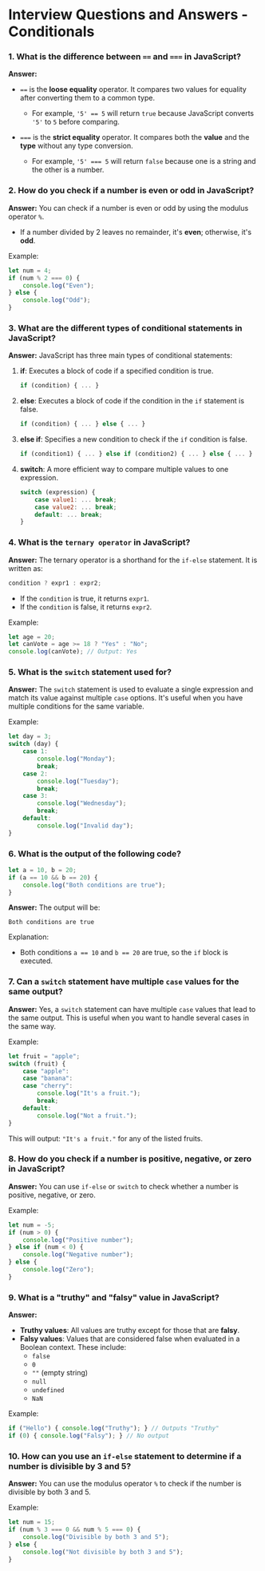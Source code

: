 # **Interview Questions and Answers - Conditionals**

### **1. What is the difference between `==` and `===` in JavaScript?**

**Answer:**
- `==` is the **loose equality** operator. It compares two values for equality after converting them to a common type. 
  - For example, `'5' == 5` will return `true` because JavaScript converts `'5'` to `5` before comparing.
  
- `===` is the **strict equality** operator. It compares both the **value** and the **type** without any type conversion.
  - For example, `'5' === 5` will return `false` because one is a string and the other is a number.

### **2. How do you check if a number is even or odd in JavaScript?**

**Answer:**
You can check if a number is even or odd by using the modulus operator `%`. 
- If a number divided by 2 leaves no remainder, it's **even**; otherwise, it's **odd**.

Example:
```js
let num = 4;
if (num % 2 === 0) {
    console.log("Even");
} else {
    console.log("Odd");
}
```

### **3. What are the different types of conditional statements in JavaScript?**

**Answer:**
JavaScript has three main types of conditional statements:
1. **if**: Executes a block of code if a specified condition is true.
   ```js
   if (condition) { ... }
   ```
   
2. **else**: Executes a block of code if the condition in the `if` statement is false.
   ```js
   if (condition) { ... } else { ... }
   ```
   
3. **else if**: Specifies a new condition to check if the `if` condition is false.
   ```js
   if (condition1) { ... } else if (condition2) { ... } else { ... }
   ```
   
4. **switch**: A more efficient way to compare multiple values to one expression.
   ```js
   switch (expression) {
       case value1: ... break;
       case value2: ... break;
       default: ... break;
   }
   ```

### **4. What is the `ternary operator` in JavaScript?**

**Answer:**
The ternary operator is a shorthand for the `if-else` statement. It is written as:

```js
condition ? expr1 : expr2;
```
- If the `condition` is true, it returns `expr1`.
- If the `condition` is false, it returns `expr2`.

Example:
```js
let age = 20;
let canVote = age >= 18 ? "Yes" : "No";
console.log(canVote); // Output: Yes
```

### **5. What is the `switch` statement used for?**

**Answer:**
The `switch` statement is used to evaluate a single expression and match its value against multiple `case` options. It's useful when you have multiple conditions for the same variable.

Example:
```js
let day = 3;
switch (day) {
    case 1:
        console.log("Monday");
        break;
    case 2:
        console.log("Tuesday");
        break;
    case 3:
        console.log("Wednesday");
        break;
    default:
        console.log("Invalid day");
}
```

### **6. What is the output of the following code?**
```js
let a = 10, b = 20;
if (a == 10 && b == 20) {
    console.log("Both conditions are true");
}
```

**Answer:**
The output will be:
```
Both conditions are true
```
Explanation: 
- Both conditions `a == 10` and `b == 20` are true, so the `if` block is executed.

### **7. Can a `switch` statement have multiple `case` values for the same output?**

**Answer:**
Yes, a `switch` statement can have multiple `case` values that lead to the same output. This is useful when you want to handle several cases in the same way.

Example:
```js
let fruit = "apple";
switch (fruit) {
    case "apple":
    case "banana":
    case "cherry":
        console.log("It's a fruit.");
        break;
    default:
        console.log("Not a fruit.");
}
```
This will output: `"It's a fruit."` for any of the listed fruits.

### **8. How do you check if a number is positive, negative, or zero in JavaScript?**

**Answer:**
You can use `if-else` or `switch` to check whether a number is positive, negative, or zero.

Example:
```js
let num = -5;
if (num > 0) {
    console.log("Positive number");
} else if (num < 0) {
    console.log("Negative number");
} else {
    console.log("Zero");
}
```

### **9. What is a "truthy" and "falsy" value in JavaScript?**

**Answer:**
- **Truthy values**: All values are truthy except for those that are **falsy**.
- **Falsy values**: Values that are considered false when evaluated in a Boolean context. These include:
  - `false`
  - `0`
  - `""` (empty string)
  - `null`
  - `undefined`
  - `NaN`

Example:
```js
if ("Hello") { console.log("Truthy"); } // Outputs "Truthy"
if (0) { console.log("Falsy"); } // No output
```

### **10. How can you use an `if-else` statement to determine if a number is divisible by 3 and 5?**

**Answer:**
You can use the modulus operator `%` to check if the number is divisible by both 3 and 5.

Example:
```js
let num = 15;
if (num % 3 === 0 && num % 5 === 0) {
    console.log("Divisible by both 3 and 5");
} else {
    console.log("Not divisible by both 3 and 5");
}
```

